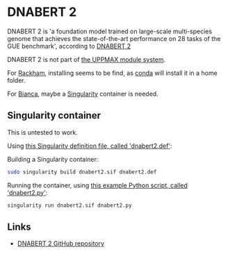 # DNABERT 2

DNABERT 2 is 'a foundation model
trained on large-scale multi-species genome that achieves the
state-of-the-art performance on 28 tasks of the GUE benchmark',
according to [DNABERT 2](https://github.com/MAGICS-LAB/DNABERT_2)

DNABERT 2 is not part of
[the UPPMAX module system](../cluster_guides/modules.md).

For [Rackham](../cluster_guides/rackham.md), installing
seems to be find, as [conda](conda.md) will install it in a home folder.

For [Bianca](../cluster_guides/bianca.md),
maybe a [Singularity](../software/singularity.md) container
is needed.

## Singularity container

This is untested to work.

Using [this Singularity definition file, called 'dnabert2.def'](dnabert2.def):

Building a Singularity container:

```bash
sudo singularity build dnabert2.sif dnabert2.def 
```

Running the container, using
[this example Python script, called 'dnabert2.py'](dnabert2.py):

```bash
singularity run dnabert2.sif dnabert2.py
```

## Links

- [DNABERT 2 GitHub repository](https://github.com/MAGICS-LAB/DNABERT_2)
